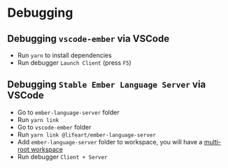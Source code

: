 # Debugging

## Debugging `vscode-ember` via VSCode
 - Run `yarn` to install dependencies
 - Run debugger `Launch Client` (press `F5`)

## Debugging `Stable Ember Language Server` via VSCode
 - Go to `ember-language-server` folder
 - Run `yarn link`
 - Go to `vscode-ember` folder
 - Run `yarn link @lifeart/ember-language-server`
 - Add `ember-language-server` folder to workspace, you will have a [multi-root workspace](https://code.visualstudio.com/docs/editor/multi-root-workspaces)
 - Run debugger `Client + Server`
